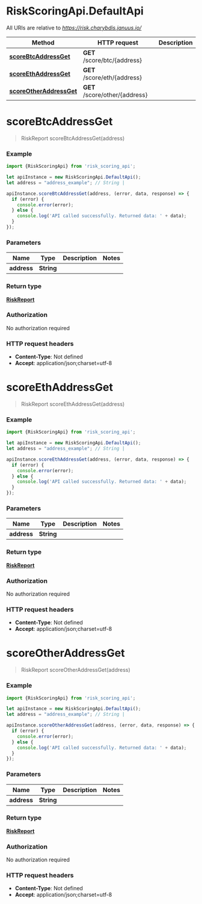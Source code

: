 # RiskScoringApi.DefaultApi

All URIs are relative to *https://risk.charybdis.januus.io/*

Method | HTTP request | Description
------------- | ------------- | -------------
[**scoreBtcAddressGet**](DefaultApi.md#scoreBtcAddressGet) | **GET** /score/btc/{address} | 
[**scoreEthAddressGet**](DefaultApi.md#scoreEthAddressGet) | **GET** /score/eth/{address} | 
[**scoreOtherAddressGet**](DefaultApi.md#scoreOtherAddressGet) | **GET** /score/other/{address} | 

<a name="scoreBtcAddressGet"></a>
# **scoreBtcAddressGet**
> RiskReport scoreBtcAddressGet(address)



### Example
```javascript
import {RiskScoringApi} from 'risk_scoring_api';

let apiInstance = new RiskScoringApi.DefaultApi();
let address = "address_example"; // String | 

apiInstance.scoreBtcAddressGet(address, (error, data, response) => {
  if (error) {
    console.error(error);
  } else {
    console.log('API called successfully. Returned data: ' + data);
  }
});
```

### Parameters

Name | Type | Description  | Notes
------------- | ------------- | ------------- | -------------
 **address** | **String**|  | 

### Return type

[**RiskReport**](RiskReport.md)

### Authorization

No authorization required

### HTTP request headers

 - **Content-Type**: Not defined
 - **Accept**: application/json;charset=utf-8

<a name="scoreEthAddressGet"></a>
# **scoreEthAddressGet**
> RiskReport scoreEthAddressGet(address)



### Example
```javascript
import {RiskScoringApi} from 'risk_scoring_api';

let apiInstance = new RiskScoringApi.DefaultApi();
let address = "address_example"; // String | 

apiInstance.scoreEthAddressGet(address, (error, data, response) => {
  if (error) {
    console.error(error);
  } else {
    console.log('API called successfully. Returned data: ' + data);
  }
});
```

### Parameters

Name | Type | Description  | Notes
------------- | ------------- | ------------- | -------------
 **address** | **String**|  | 

### Return type

[**RiskReport**](RiskReport.md)

### Authorization

No authorization required

### HTTP request headers

 - **Content-Type**: Not defined
 - **Accept**: application/json;charset=utf-8

<a name="scoreOtherAddressGet"></a>
# **scoreOtherAddressGet**
> RiskReport scoreOtherAddressGet(address)



### Example
```javascript
import {RiskScoringApi} from 'risk_scoring_api';

let apiInstance = new RiskScoringApi.DefaultApi();
let address = "address_example"; // String | 

apiInstance.scoreOtherAddressGet(address, (error, data, response) => {
  if (error) {
    console.error(error);
  } else {
    console.log('API called successfully. Returned data: ' + data);
  }
});
```

### Parameters

Name | Type | Description  | Notes
------------- | ------------- | ------------- | -------------
 **address** | **String**|  | 

### Return type

[**RiskReport**](RiskReport.md)

### Authorization

No authorization required

### HTTP request headers

 - **Content-Type**: Not defined
 - **Accept**: application/json;charset=utf-8

